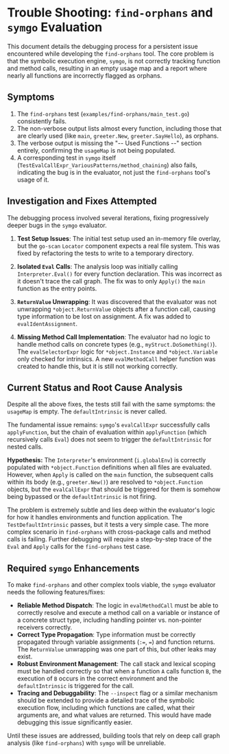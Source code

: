 # Trouble Shooting: `find-orphans` and `symgo` Evaluation

This document details the debugging process for a persistent issue encountered while developing the `find-orphans` tool. The core problem is that the symbolic execution engine, `symgo`, is not correctly tracking function and method calls, resulting in an empty usage map and a report where nearly all functions are incorrectly flagged as orphans.

## Symptoms

1.  The `find-orphans` test (`examples/find-orphans/main_test.go`) consistently fails.
2.  The non-verbose output lists almost every function, including those that are clearly used (like `main`, `greeter.New`, `greeter.SayHello`), as orphans.
3.  The verbose output is missing the "-- Used Functions --" section entirely, confirming the `usageMap` is not being populated.
4.  A corresponding test in `symgo` itself (`TestEvalCallExpr_VariousPatterns/method_chaining`) also fails, indicating the bug is in the evaluator, not just the `find-orphans` tool's usage of it.

## Investigation and Fixes Attempted

The debugging process involved several iterations, fixing progressively deeper bugs in the `symgo` evaluator.

1.  **Test Setup Issues**: The initial test setup used an in-memory file overlay, but the `go-scan` `Locator` component expects a real file system. This was fixed by refactoring the tests to write to a temporary directory.

2.  **Isolated `Eval` Calls**: The analysis loop was initially calling `Interpreter.Eval()` for every function declaration. This was incorrect as it doesn't trace the call graph. The fix was to only `Apply()` the `main` function as the entry points.

3.  **`ReturnValue` Unwrapping**: It was discovered that the evaluator was not unwrapping `*object.ReturnValue` objects after a function call, causing type information to be lost on assignment. A fix was added to `evalIdentAssignment`.

4.  **Missing Method Call Implementation**: The evaluator had no logic to handle method calls on concrete types (e.g., `myStruct.DoSomething()`). The `evalSelectorExpr` logic for `*object.Instance` and `*object.Variable` only checked for intrinsics. A new `evalMethodCall` helper function was created to handle this, but it is still not working correctly.

## Current Status and Root Cause Analysis

Despite all the above fixes, the tests still fail with the same symptoms: the `usageMap` is empty. The `defaultIntrinsic` is never called.

The fundamental issue remains: `symgo`'s `evalCallExpr` successfully calls `applyFunction`, but the chain of evaluation within `applyFunction` (which recursively calls `Eval`) does not seem to trigger the `defaultIntrinsic` for nested calls.

**Hypothesis:** The `Interpreter`'s environment (`i.globalEnv`) is correctly populated with `*object.Function` definitions when all files are evaluated. However, when `Apply` is called on the `main` function, the subsequent calls within its body (e.g., `greeter.New()`) are resolved to `*object.Function` objects, but the `evalCallExpr` that should be triggered for them is somehow being bypassed or the `defaultIntrinsic` is not firing.

The problem is extremely subtle and lies deep within the evaluator's logic for how it handles environments and function application. The `TestDefaultIntrinsic` passes, but it tests a very simple case. The more complex scenario in `find-orphans` with cross-package calls and method calls is failing. Further debugging will require a step-by-step trace of the `Eval` and `Apply` calls for the `find-orphans` test case.

## Required `symgo` Enhancements

To make `find-orphans` and other complex tools viable, the `symgo` evaluator needs the following features/fixes:

-   **Reliable Method Dispatch**: The logic in `evalMethodCall` must be able to correctly resolve and execute a method call on a variable or instance of a concrete struct type, including handling pointer vs. non-pointer receivers correctly.
-   **Correct Type Propagation**: Type information must be correctly propagated through variable assignments (`:=`, `=`) and function returns. The `ReturnValue` unwrapping was one part of this, but other leaks may exist.
-   **Robust Environment Management**: The call stack and lexical scoping must be handled correctly so that when a function `A` calls function `B`, the execution of `B` occurs in the correct environment and the `defaultIntrinsic` is triggered for the call.
-   **Tracing and Debuggability**: The `--inspect` flag or a similar mechanism should be extended to provide a detailed trace of the symbolic execution flow, including which functions are called, what their arguments are, and what values are returned. This would have made debugging this issue significantly easier.

Until these issues are addressed, building tools that rely on deep call graph analysis (like `find-orphans`) with `symgo` will be unreliable.
